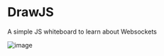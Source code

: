 # DrawJS
A simple JS whiteboard to learn about Websockets

![image](https://user-images.githubusercontent.com/62969620/220205609-ef537d9e-be42-447e-9f76-d13ba5b83549.png)

